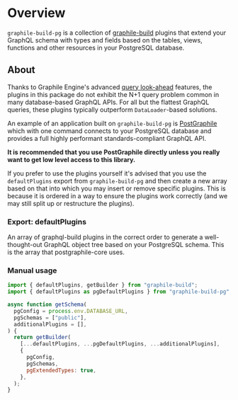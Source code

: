 # Overview

`graphile-build-pg` is a collection of [graphile-build](/graphile-build) plugins that extend
your GraphQL schema with types and fields based on the tables, views, functions
and other resources in your PostgreSQL database.

## About

Thanks to Graphile Engine's advanced [query look-ahead](../graphile-build/look-ahead) features, the plugins in this package do not exhibit the N+1 query problem common in many database-based GraphQL APIs. For all but the flattest GraphQL queries, these plugins typically outperform `DataLoader`-based solutions.

An example of an application built on `graphile-build-pg` is [PostGraphile](http://postgraphile.org) which with one command connects to your PostgreSQL database and provides a full highly performant standards-compliant GraphQL API.

**It is recommended that you use PostGraphile directly unless you really want to get low level access to this library.**

If you prefer to use the plugins yourself it's advised that you use the `defaultPlugins` export from `graphile-build-pg` and then create a new array based on that into which you may insert or remove specific plugins. This is because it is ordered in a way to ensure the plugins work correctly (and we may still split up or restructure the plugins).

### Export: defaultPlugins

An array of graphql-build plugins in the correct order to generate a well-thought-out GraphQL object tree based on your PostgreSQL schema. This is the array that postgraphile-core uses.

### Manual usage

```js
import { defaultPlugins, getBuilder } from "graphile-build";
import { defaultPlugins as pgDefaultPlugins } from "graphile-build-pg";

async function getSchema(
  pgConfig = process.env.DATABASE_URL,
  pgSchemas = ["public"],
  additionalPlugins = [],
) {
  return getBuilder(
    [...defaultPlugins, ...pgDefaultPlugins, ...additionalPlugins],
    {
      pgConfig,
      pgSchemas,
      pgExtendedTypes: true,
    },
  );
}
```
